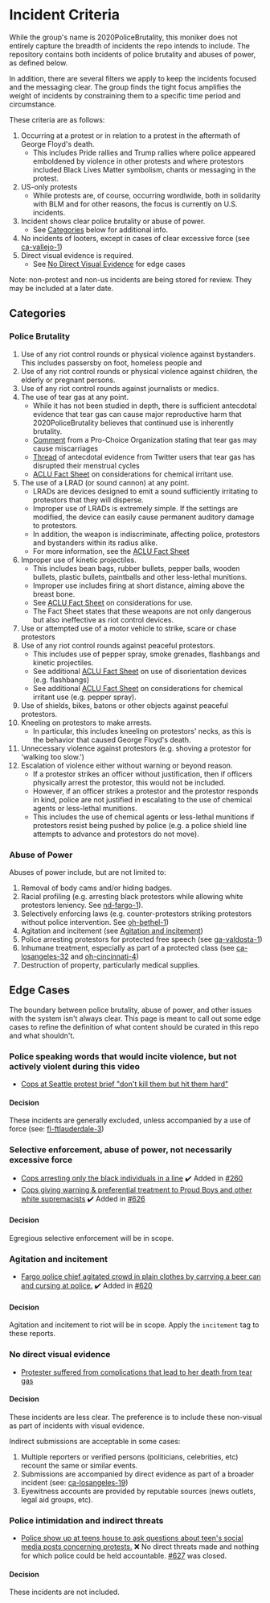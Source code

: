 # Incident Criteria

While the group's name is 2020PoliceBrutality, this moniker does not entirely capture the breadth of incidents the repo intends to include. The repository contains both incidents of police brutality and abuses of power, as defined below.

In addition, there are several filters we apply to keep the incidents focused and the messaging clear. The group finds the tight focus amplifies the weight of incidents by constraining them to a specific time period and circumstance.

These criteria are as follows:

1. Occurring at a protest or in relation to a protest in the aftermath of George Floyd's death.
    * This includes Pride rallies and Trump rallies where police appeared emboldened by violence in other protests and where protestors included Black Lives Matter symbolism, chants or messaging in the protest.
1. US-only protests
    * While protests are, of course, occurring wordlwide, both in solidarity with BLM and for other reasons, the focus is currently on U.S. incidents.
1. Incident shows clear police brutality or abuse of power.
    * See [Categories](#Categories) below for additional info.
1. No incidents of looters, except in cases of clear excessive force (see [ca-vallejo-1](https://github.com/2020PB/police-brutality/blob/main/reports/California.md#police-fatally-shoot-unarmed-22-year-old--june-1st))
1. Direct visual evidence is required.
    * See [No Direct Visual Evidence](#No-direct-visual-evidence) for edge cases

Note: non-protest and non-us incidents are being stored for review. They may be included at a later date.

## Categories

### Police Brutality

1. Use of any riot control rounds or physical violence against bystanders. This includes passersby on foot, homeless people and
1. Use of any riot control rounds or physical violence against children, the elderly or pregnant persons.
1. Use of any riot control rounds against journalists or medics.
1. The use of tear gas at any point.
    * While it has not been studied in depth, there is sufficient antecdotal evidence that tear gas can cause major reproductive harm that 2020PoliceBrutality believes that continued use is inherently brutality.
    * [Comment](https://twitter.com/ProChoiceOH/status/1268253228384292866) from a Pro-Choice Organization stating that tear gas may cause miscarriages
    * [Thread](https://twitter.com/FemFlagCorps/status/1271516751679938560) of antecdotal evidence from Twitter users that tear gas has disrupted their menstrual cycles
    * [ACLU Fact Sheet](https://www.aclu.org/fact-sheet/chemical-irritants-fact-sheet) on considerations for chemical irritant use.
1. The use of a LRAD (or sound cannon) at any point.
    * LRADs are devices designed to emit a sound sufficiently irritating to protestors that they will disperse.
    * Improper use of LRADs is extremely simple. If the settings are modified, the device can easily cause permanent auditory damage to protestors.
    * In addition, the weapon is indiscriminate, affecting police, protestors and bystanders within its radius alike.
    * For more information, see the [ACLU Fact Sheet](https://www.aclu.org/fact-sheet/acoustic-weapons-fact-sheet)
1. Improper use of kinetic projectiles.
    * This includes bean bags, rubber bullets, pepper balls, wooden bullets, plastic bullets, paintballs and other less-lethal munitions.
    * Improper use includes firing at short distance, aiming above the breast bone.
    * See [ACLU Fact Sheet](https://www.aclu.org/fact-sheet/kinetic-impact-projectiles-fact-sheet) on considerations for use.
    * The Fact Sheet states that these weapons are not only dangerous but also ineffective as riot control devices.
1. Use or attempted use of a motor vehicle to strike, scare or chase protestors
1. Use of any riot control rounds against peaceful protestors.
    * This includes use of pepper spray, smoke grenades, flashbangs and kinetic projectiles.
    * See additional [ACLU Fact Sheet](https://www.aclu.org/fact-sheet/disorientation-devices-fact-sheet) on use of disorientation devices (e.g. flashbangs)
    * See additional [ACLU Fact Sheet](https://www.aclu.org/fact-sheet/chemical-irritants-fact-sheet) on considerations for chemical irritant use (e.g. pepper spray).
1. Use of shields, bikes, batons or other objects against peaceful protestors.
1. Kneeling on protestors to make arrests.
    * In particular, this includes kneeling on protestors' necks, as this is the behavior that caused George Floyd's death.
1. Unnecessary violence against protestors (e.g. shoving a protestor for 'walking too slow.')
1. Escalation of violence either without warning or beyond reason.
    * If a protestor strikes an officer without justification, then if officers physically arrest the protestor, this would not be included.
    * However, if an officer strikes a protestor and the protestor responds in kind, police are not justified in escalating to the use of chemical agents or less-lethal munitions.
    * This includes the use of chemical agents or less-lethal munitions if protestors resist being pushed by police (e.g. a police shield line attempts to advance and protestors do not move).


### Abuse of Power

Abuses of power include, but are not limited to:

1. Removal of body cams and/or hiding badges.
1. Racial profiling (e.g. arresting black protestors while allowing white protestors leniency. See [nd-fargo-1](https://github.com/2020PB/police-brutality/blob/main/reports/Ohio.md#man-struck-by-counter-protestor-while-police-look-on--june-14th)).
1. Selectively enforcing laws (e.g. counter-protestors striking protestors without police intervention. See [oh-bethel-1](https://github.com/2020PB/police-brutality/blob/main/reports/Ohio.md#man-struck-by-counter-protestor-while-police-look-on--june-14th))
1. Agitation and incitement (see [Agitation and incitement](#Agitation-and-incitement))
1. Police arresting protestors for protected free speech (see [ga-valdosta-1](https://github.com/2020PB/police-brutality/blob/main/reports/Georgia.md#sheriff-scuffles-with-protestor-over-fck-trump-sign--june-3rd))
1. Inhumane treatment, especially as part of a protected class (see [ca-losangeles-32](https://github.com/2020PB/police-brutality/blob/main/reports/California.md#police-arrest-protesters-en-masse-and-detain-them-in-poor-conditions--june-2nd) and [oh-cincinnati-4](https://github.com/2020PB/police-brutality/blob/main/reports/Ohio.md#officer-refuses-to-give-diabetic-arrestee-her-insulin-back--june-2nd))
1. Destruction of property, particularly medical supplies.

## Edge Cases

The boundary between police brutality, abuse of power, and other issues with the system isn't always clear. This page is meant to call out some edge cases to refine the definition of what content should be curated in this repo and what shouldn't.

### Police speaking words that would incite violence, but not actively violent during this video

- [Cops at Seattle protest brief "don't kill them but hit them hard"](https://www.reddit.com/r/PublicFreakout/comments/gwr1gh/cops_at_a_seattle_protest/)

#### Decision

These incidents are generally excluded, unless accompanied by a use of force (see: [fl-ftlauderdale-3](https://github.com/2020PB/police-brutality/blob/main/reports/Florida.md#police-laugh-and-joke-when-they-think-their-body-cams-are-off--may-31st))


### Selective enforcement, abuse of power, not necessarily excessive force

- [Cops arresting only the black individuals in a line](https://www.reddit.com/r/PublicFreakout/comments/gwm2mf/police_using_selective_enforcement_on_protestors/) ✔️ Added in [#260](https://github.com/2020PB/police-brutality/pull/260)
- [Cops giving warning & preferential treatment to Proud Boys and other white supremacists](ttps://www.buzzfeednews.com/article/davidmack/salem-oregon-cop-warn-white-armed-men-playing-favorites) ✔️ Added in [#626](https://github.com/2020PB/police-brutality/pull/626)

#### Decision

Egregious selective enforcement will be in scope.


### Agitation and incitement

- [Fargo police chief agitated crowd in plain clothes by carrying a beer can and cursing at police.](https://www.grandforksherald.com/opinion/6520779-Port-Fargo-Deputy-Chief-sends-apology-email-after-he-was-seen-at-George-Floyd-protest-with-a-beer-can-cursing-at-law-enforcement) ✔️ Added in [#620](https://github.com/2020PB/police-brutality/pull/620)

#### Decision

Agitation and incitement to riot will be in scope. Apply the `incitement` tag to these reports.


### No direct visual evidence

- [Protester suffered from complications that lead to her death from tear gas](https://twitter.com/ColumbusGov/status/1268295227921641480)


#### Decision

These incidents are less clear. The preference is to include these non-visual as part of incidents with visual evidence.

Indirect submissions are acceptable in some cases:
1. Multiple reporters or verified persons (politicians, celebrities, etc) recount the same or similar events.
1. Submissions are accompanied by direct evidence as part of a broader incident (see: [ca-losangeles-19](https://github.com/2020PB/police-brutality/blob/main/reports/California.md#police-arrest-protesters-en-masse-and-detain-them-in-poor-conditions--june-1st))
1. Eyewitness accounts are provided by reputable sources (news outlets, legal aid groups, etc).


### Police intimidation and indirect threats

- [Police show up at teens house to ask questions about teen's social media posts concerning protests.](https://twitter.com/greg_doucette/status/1268649159952936962) ❌ No direct threats made and nothing for which police could be held accountable. [#627](https://github.com/2020PB/police-brutality/pull/627) was closed.


#### Decision

These incidents are not included.
